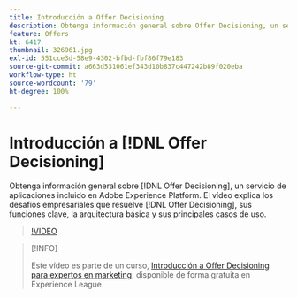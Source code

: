 ```yaml
---
title: Introducción a Offer Decisioning
description: Obtenga información general sobre Offer Decisioning, un servicio de aplicaciones incluido en Adobe Experience Platform.
feature: Offers
kt: 6417
thumbnail: 326961.jpg
exl-id: 551cce3d-58e9-4302-bfbd-fbf86f79e183
source-git-commit: a663d531061ef343d10b837c447242b89f020eba
workflow-type: ht
source-wordcount: '79'
ht-degree: 100%

---
```


# Introducción a [!DNL Offer Decisioning]

Obtenga información general sobre [!DNL Offer Decisioning], un servicio de aplicaciones incluido en Adobe Experience Platform. El vídeo explica los desafíos empresariales que resuelve [!DNL Offer Decisioning], sus funciones clave, la arquitectura básica y sus principales casos de uso.


>[!VIDEO](https://video.tv.adobe.com/v/326961?quality=12&learn=on)

>[!INFO]
>
> Este vídeo es parte de un curso, [Introducción a Offer Decisioning para expertos en marketing](https://experienceleague.adobe.com/?recommended=ExperiencePlatform-U-1-2020.1.offerdecisioning?lang=es), disponible de forma gratuita en Experience League.
